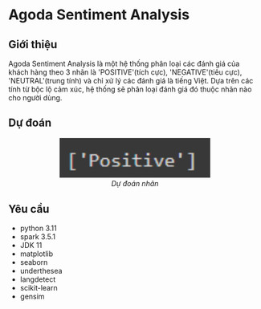 # Agoda Sentiment Analysis
## Giới thiệu
Agoda Sentiment Analysis là một hệ thống phân loại các đánh giá của khách hàng theo 3 nhãn là 'POSITIVE'(tích cực), 'NEGATIVE'(tiêu cực), 'NEUTRAL'(trung tính) và chỉ xử lý các đánh giá là tiếng Việt. Dựa trên các tính từ bộc lộ cảm xúc, hệ thống sẽ phân loại đánh giá đó thuộc nhãn nào cho người dùng.
## Dự đoán 


<p align="center">
  <img src="demo/predict.png" width=300><br/>
  <i>Dự đoán nhãn</i>
</p>

## Yêu cầu
* python 3.11
* spark 3.5.1
* JDK 11
* matplotlib
* seaborn
* underthesea
* langdetect
* scikit-learn
* gensim
